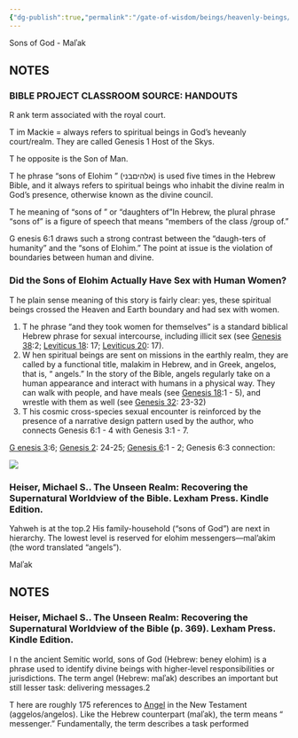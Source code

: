 ```yaml
---
{"dg-publish":true,"permalink":"/gate-of-wisdom/beings/heavenly-beings/sons-of-god/","tags":["thebrain","GateWisdom","nothome","S","HeavenlyBeing"]}
---
```


Sons of God - Malʾak

## NOTES

### BIBLE PROJECT CLASSROOM SOURCE: HANDOUTS

  

R ank term associated with the royal court.

  

T im Mackie = always refers to spiritual beings in God’s heveanly court/realm. They are called Genesis 1 Host of the Skys.

  

T he opposite is the Son of Man.

  

T he phrase “sons of Elohim ” (אלהיםבני) is used five times in the Hebrew Bible, and it always refers to spiritual beings who inhabit the divine realm in God’s presence, otherwise known as the divine council.

  

T he meaning of “sons of ” or “daughters of”In Hebrew, the plural phrase “sons of” is a figure of speech that means “members of the class /group of.”

  

G enesis 6:1 draws such a strong contrast between the “daugh-ters of humanity” and the “sons of Elohim.” The point at issue is the violation of boundaries between human and divine.

  

### Did the Sons of Elohim Actually Have Sex with Human Women?

T he plain sense meaning of this story is fairly clear: yes, these spiritual beings crossed the Heaven and Earth boundary and had sex with women.

1. T he phrase “and they took women for themselves” is a standard biblical Hebrew phrase for sexual intercourse, including illicit sex (see [Genesis 38](https://app.thebrain.com/brain/9d9e6e01-35d1-431b-8520-6e7ad360f8ce/Genesis38?name=Genesis%2038):2; [Leviticus 18](https://app.thebrain.com/brain/9d9e6e01-35d1-431b-8520-6e7ad360f8ce/Leviticus18?name=Leviticus%2018): 17; [Leviticus 20](https://app.thebrain.com/brain/9d9e6e01-35d1-431b-8520-6e7ad360f8ce/Leviticus20?name=Leviticus%2020): 17).
2. W hen spiritual beings are sent on missions in the earthly realm, they are called by a functional title, malakim in Hebrew, and in Greek, angelos, that is, “ angels.” In the story of the Bible, angels regularly take on a human appearance and interact with humans in a physical way. They can walk with people, and have meals (see [Genesis 18](https://app.thebrain.com/brain/9d9e6e01-35d1-431b-8520-6e7ad360f8ce/Genesis18?name=Genesis%2018):1 - 5), and wrestle with them as well (see [Genesis 32](https://app.thebrain.com/brain/9d9e6e01-35d1-431b-8520-6e7ad360f8ce/Genesis32?name=Genesis%2032): 23-32)
3. T his cosmic cross-species sexual encounter is reinforced by the presence of a narrative design pattern used by the author, who connects Genesis 6:1 - 4 with Genesis 3:1 - 7.

  

[G enesis 3](https://app.thebrain.com/brain/9d9e6e01-35d1-431b-8520-6e7ad360f8ce/Genesis3?name=Genesis%203):6; [Genesis 2](https://app.thebrain.com/brain/9d9e6e01-35d1-431b-8520-6e7ad360f8ce/Genesis2?name=Genesis%202): 24-25; [Genesis 6](https://app.thebrain.com/brain/9d9e6e01-35d1-431b-8520-6e7ad360f8ce/Genesis6?name=Genesis%206):1 - 2; Genesis 6:3 connection:

  

![](https://app.thebrain.com/notes-image-request/9d9e6e01-35d1-431b-8520-6e7ad360f8ce/3271546e-bbfa-4279-ae13-cf3db0a198dd.webp)

  

### Heiser, Michael S.. The Unseen Realm: Recovering the Supernatural Worldview of the Bible. Lexham Press. Kindle Edition.

  

Yahweh is at the top.2 His family-household (“sons of God”) are next in hierarchy. The lowest level is reserved for elohim messengers—mal’akim (the word translated “angels”).

Malʾak

## NOTES

  

### Heiser, Michael S.. The Unseen Realm: Recovering the Supernatural Worldview of the Bible (p. 369). Lexham Press. Kindle Edition.

  

I n the ancient Semitic world, sons of God (Hebrew: beney elohim) is a phrase used to identify divine beings with higher-level responsibilities or jurisdictions. The term angel (Hebrew: malʾak) describes an important but still lesser task: delivering messages.2

  

T here are roughly 175 references to [Angel](https://app.thebrain.com/brain/9d9e6e01-35d1-431b-8520-6e7ad360f8ce/Angel?name=Angel) in the New Testament (aggelos/angelos). Like the Hebrew counterpart (malʾak), the term means “ messenger.” Fundamentally, the term describes a task performed

